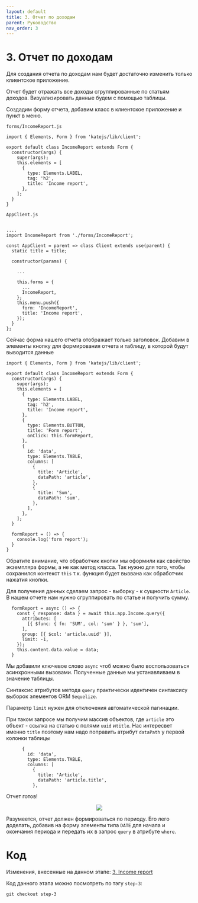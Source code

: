 ```yaml
---
layout: default
title: 3. Отчет по доходам
parent: Руководство
nav_order: 3
---
```


# 3. Отчет по доходам

Для создания отчета по доходам нам будет достаточно изменить только клиентское приложение.

Отчет будет отражать все доходы сгруппированные по статьям доходоа.
Визуализировать данные будем с помощью таблицы.

Создадим форму отчета, добавим класс в клиентское приложение и пункт в меню.

`forms/IncomeReport.js`
````
import { Elements, Form } from 'katejs/lib/client';

export default class IncomeReport extends Form {
  constructor(args) {
    super(args);
    this.elements = [
      {
        type: Elements.LABEL,
        tag: 'h2',
        title: 'Income report',
      },
    ];
  }
}
````
`AppClient.js`
````

....
import IncomeReport from './forms/IncomeReport';

const AppClient = parent => class Client extends use(parent) {
  static title = title;

  constructor(params) {

    ...

    this.forms = {
      ...
      IncomeReport,
    };
    this.menu.push({
      form: 'IncomeReport',
      title: 'Income report',
    });
  }
};

````

Сейчас форма нашего отчета отображает только заголовок.
Добавим в элементы кнопку для формирования отчета 
и таблицу, в которой будут выводится данные
````
import { Elements, Form } from 'katejs/lib/client';

export default class IncomeReport extends Form {
  constructor(args) {
    super(args);
    this.elements = [
      {
        type: Elements.LABEL,
        tag: 'h2',
        title: 'Income report',
      },
      {
        type: Elements.BUTTON,
        title: 'Form report',
        onClick: this.formReport,
      },
      {
        id: 'data',
        type: Elements.TABLE,
        columns: [
          {
            title: 'Article',
            dataPath: 'article',
          },
          {
            title: 'Sum',
            dataPath: 'sum',
          },
        ],
      },
    ];
  }

  formReport = () => {
    console.log('form report');
  }
}
````
Обратите внимание, что обработчик кнопки мы оформили как свойство экземпляра формы, а не 
как метод класса. Так нужно для того, чтобы сохранился контекст `this` т.к. функция
будет вызвана как обработчик нажатия кнопки.

Для получения данных сделаем запрос - выборку - к сущности `Article`.
В нашем отчете нам нужно сгруппировать по статье и получить сумму.
````
  formReport = async () => {
    const { response: data } = await this.app.Income.query({
      attributes: [
        [{ $func: { fn: 'SUM', col: 'sum' } }, 'sum'],
      ],
      group: [{ $col: 'article.uuid' }],
      limit: -1,
    });
    this.content.data.value = data;
  }
````
Мы добавили ключевое слово `async` чтоб можно было воспользоваться асинхронными вызовами.
Полученные данные мы устанавливаем в значение таблицы.

Синтаксис атрибутов метода `query` практически идентичен синтаксису 
выборок элементов ORM `Sequelize`.

Параметр `limit` нужен для отключения автоматической пагинации.

При таком запросе мы получим массив объектов, где `article` это объект - ссылка на статью
с полями `uuid` и`title`. Нас интересвет именно `title` поэтому нам надо поправить
атрибут `dataPath` у первой колонки таблицы
````
      {
        id: 'data',
        type: Elements.TABLE,
        columns: [
          {
            title: 'Article',
            dataPath: 'article.title',
          },
````

Отчет готов!
<p align="center">
  <img src="https://github.com/romannep/katejs-docs/raw/master/docs/assets/img/income_report.png">
</p>

Разумеется, отчет должен формироваться по периоду. Его лего доделать, добавив на форму
элементы типа `DATE` для начала и окончания периода и передать их в запрос `query` 
в атрибуте `where`.

# Код

Изменения, внесенные на данном этапе: [3. Income report](https://github.com/romannep/katejs-tutorial/commit/d4656260f54c24b723e76771602ff0629adf44ab)

Код данного этапа можно посмотреть по тэгу `step-3`:
````
git checkout step-3
````
